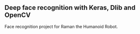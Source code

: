 ## Deep face recognition with Keras, Dlib and OpenCV

Face recognition project for Raman the Humanoid Robot.
